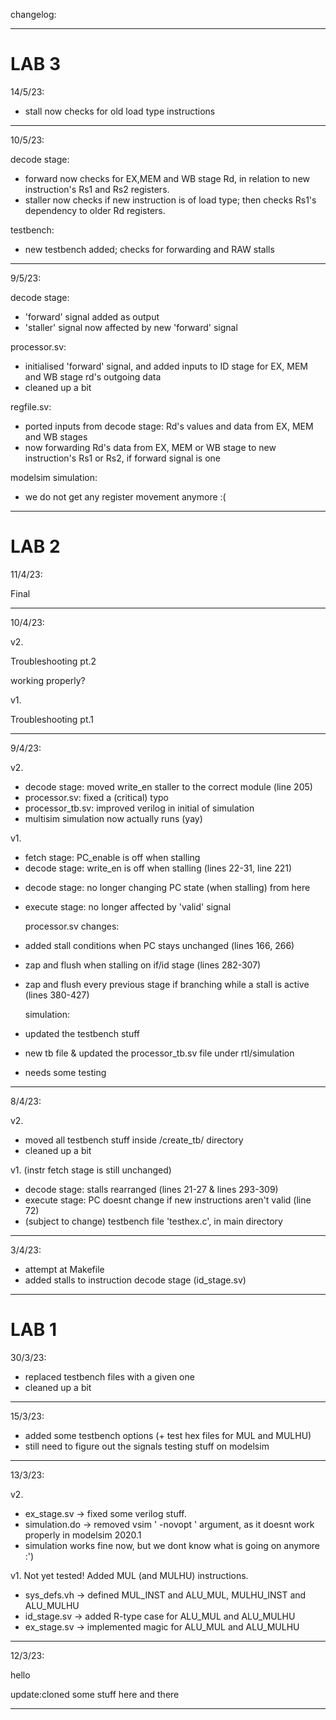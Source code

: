 changelog:
--- --- ---

# LAB 3 #

14/5/23:

+ stall now checks for old load type instructions

--- --- ---

10/5/23:

decode stage:
+ forward now checks for EX,MEM and WB stage Rd, in relation to new instruction's Rs1 and Rs2 registers.
+ staller now checks if new instruction is of load type; then checks Rs1's dependency to older Rd registers.

testbench:
+ new testbench added; checks for forwarding and RAW stalls

--- --- ---

9/5/23:

decode stage:
+ 'forward' signal added as output
+ 'staller' signal now affected by new 'forward' signal
				
processor.sv:
+ initialised 'forward' signal, and added inputs to ID stage for EX, MEM and WB stage rd's outgoing data
+ cleaned up a bit

regfile.sv:
+ ported inputs from decode stage: Rd's values and data from EX, MEM and WB stages
+ now forwarding Rd's data from EX, MEM or WB stage to new instruction's Rs1 or Rs2, if forward signal is one

modelsim simulation:
+ we do not get any register movement anymore :(

--- --- ---

# LAB 2 #

11/4/23:

Final

--- --- ---

10/4/23:

v2.

Troubleshooting pt.2

  working properly?

v1.

Troubleshooting pt.1

--- --- ---

9/4/23:

v2.

+ decode stage:		moved write_en staller to the correct module (line 205)
+ processor.sv:		fixed a (critical) typo
+ processor_tb.sv:	improved verilog in initial of simulation
+ multisim simulation now actually runs (yay)

v1.

+ fetch stage:		PC_enable is off when stalling
+ decode stage:		write_en is off when stalling (lines 22-31, line 221)

- decode stage: 	no longer changing PC state (when stalling) from here
- execute stage:	no longer affected by 'valid' signal

	processor.sv changes:

+ added stall conditions when PC stays unchanged (lines 166, 266)
+ zap and flush when stalling on if/id stage (lines 282-307)
+ zap and flush every previous stage if branching while a stall is active (lines 380-427)

	simulation:

+ updated the testbench stuff
+ new tb file & updated the processor_tb.sv file under rtl/simulation
+ needs some testing

--- --- ---

8/4/23:

v2.
+ moved all testbench stuff inside /create_tb/ directory
+ cleaned up a bit

v1.
(instr fetch stage is still unchanged)
+ decode stage: stalls rearranged (lines 21-27 & lines 293-309)
+ execute stage: PC doesnt change if new instructions aren't valid (line 72)
+ (subject to change) testbench file 'testhex.c', in main directory

--- --- ---

3/4/23:

+ attempt at Makefile
+ added stalls to instruction decode stage (id_stage.sv)

--- --- ---

# LAB 1 #

30/3/23:

+ replaced testbench files with a given one
+ cleaned up a bit

--- --- ---

15/3/23:

+ added some testbench options (+ test hex files for MUL and MULHU)
+ still need to figure out the signals testing stuff on modelsim

--- --- ---
13/3/23:

v2.
+ ex_stage.sv -> fixed some verilog stuff.
+ simulation.do -> removed vsim ' -novopt ' argument, as it doesnt work properly in modelsim 2020.1
+ simulation works fine now, but we dont know what is going on anymore :')


v1.
Not yet tested!
Added MUL (and MULHU) instructions.

+ sys_defs.vh -> defined MUL_INST and ALU_MUL, MULHU_INST and ALU_MULHU
+ id_stage.sv -> added R-type case for ALU_MUL and ALU_MULHU
+ ex_stage.sv -> implemented magic for ALU_MUL and ALU_MULHU

--- --- ---

12/3/23:

hello

update:cloned some stuff here and there

--- --- ---